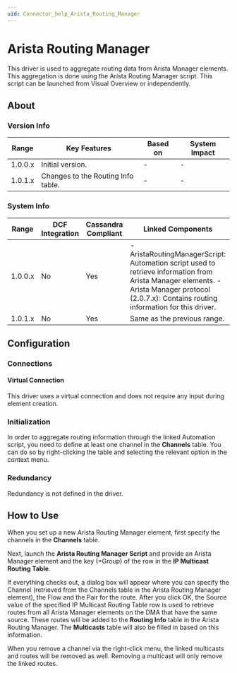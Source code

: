 ```yaml
---
uid: Connector_help_Arista_Routing_Manager
---
```


# Arista Routing Manager

This driver is used to aggregate routing data from Arista Manager elements. This aggregation is done using the Arista Routing Manager script. This script can be launched from Visual Overview or independently.

## About

### Version Info

| **Range** | **Key Features**                   | **Based on** | **System Impact** |
|-----------|------------------------------------|--------------|-------------------|
| 1.0.0.x   | Initial version.                   | \-           | \-                |
| 1.0.1.x   | Changes to the Routing Info table. | \-           | \-                |

### System Info

| **Range** | **DCF Integration** | **Cassandra Compliant** | **Linked Components**                                                                                                                                                                          | **Exported Components** |
|-----------|---------------------|-------------------------|------------------------------------------------------------------------------------------------------------------------------------------------------------------------------------------------|-------------------------|
| 1.0.0.x   | No                  | Yes                     | \- AristaRoutingManagerScript: Automation script used to retrieve information from Arista Manager elements. - Arista Manager protocol (2.0.7.x): Contains routing information for this driver. | \-                      |
| 1.0.1.x   | No                  | Yes                     | Same as the previous range.                                                                                                                                                                    | \-                      |

## Configuration

### Connections

#### Virtual Connection

This driver uses a virtual connection and does not require any input during element creation.

### Initialization

In order to aggregate routing information through the linked Automation script, you need to define at least one channel in the **Channels** table. You can do so by right-clicking the table and selecting the relevant option in the context menu.

### Redundancy

Redundancy is not defined in the driver.

## How to Use

When you set up a new Arista Routing Manager element, first specify the channels in the **Channels** table.

Next, launch the **Arista Routing Manager Script** and provide an Arista Manager element and the key (=Group) of the row in the **IP Multicast Routing Table**.

If everything checks out, a dialog box will appear where you can specify the Channel (retrieved from the Channels table in the Arista Routing Manager element), the Flow and the Pair for the route. After you click OK, the Source value of the specified IP Multicast Routing Table row is used to retrieve routes from all Arista Manager elements on the DMA that have the same source. These routes will be added to the **Routing Info** table in the Arista Routing Manager. The **Multicasts** table will also be filled in based on this information.

When you remove a channel via the right-click menu, the linked multicasts and routes will be removed as well. Removing a multicast will only remove the linked routes.

